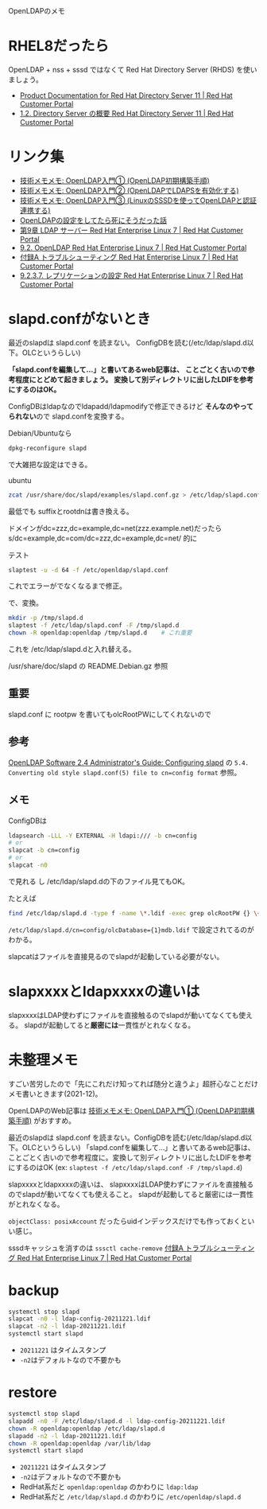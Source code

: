 OpenLDAPのメモ

# RHEL8だったら

OpenLDAP + nss + sssd ではなくて
Red Hat Directory Server (RHDS) を使いましょう。

* [Product Documentation for Red Hat Directory Server 11 | Red Hat Customer Portal](https://access.redhat.com/documentation/ja-jp/red_hat_directory_server/11)
* [1.2. Directory Server の概要 Red Hat Directory Server 11 | Red Hat Customer Portal](https://access.redhat.com/documentation/ja-jp/red_hat_directory_server/11/html/deployment_guide/introduction_to_directory_services-introduction_to_ds)



# リンク集

* [技術メモメモ: OpenLDAP入門① (OpenLDAP初期構築手順)](https://tech-mmmm.blogspot.com/2021/11/openldap-openldap.html)
* [技術メモメモ: OpenLDAP入門② (OpenLDAPでLDAPSを有効化する)](https://tech-mmmm.blogspot.com/2021/11/openldap-openldapldaps.html)
* [技術メモメモ: OpenLDAP入門③ (LinuxのSSSDを使ってOpenLDAPと認証連携する)](https://tech-mmmm.blogspot.com/2021/12/openldap-linuxsssdopenldap.html)
* [OpenLDAPの設定をしてたら死にそうだった話](http://dmiyakawa.blogspot.com/2012/09/openldap.html)
* [第9章 LDAP サーバー Red Hat Enterprise Linux 7 | Red Hat Customer Portal](https://access.redhat.com/documentation/ja-jp/red_hat_enterprise_linux/7/html/system-level_authentication_guide/ldap_servers)
* [9.2. OpenLDAP Red Hat Enterprise Linux 7 | Red Hat Customer Portal](https://access.redhat.com/documentation/ja-jp/red_hat_enterprise_linux/7/html/system-level_authentication_guide/openldap)
* [付録A トラブルシューティング Red Hat Enterprise Linux 7 | Red Hat Customer Portal](https://access.redhat.com/documentation/ja-jp/red_hat_enterprise_linux/7/html/system-level_authentication_guide/trouble#sssctl)
* [9.2.3.7. レプリケーションの設定 Red Hat Enterprise Linux 7 | Red Hat Customer Portal](https://access.redhat.com/documentation/ja-jp/red_hat_enterprise_linux/7/html/system-level_authentication_guide/s3-setting_up_replication)


# slapd.confがないとき

最近のslapdは
slapd.conf
を読まない。
ConfigDBを読む(/etc/ldap/slapd.d以下。OLCというらしい)

**「slapd.confを編集して...」と書いてあるweb記事は、
ことごとく古いので参考程度にとどめて起きましょう。
変換して別ディレクトリに出したLDIFを参考にするのはOK。**

ConfigDBはldapなのでldapadd/ldapmodifyで修正できるけど
**そんなのやってられない**ので
slapd.confを変換する。

Debian/Ubuntuなら
```sh
dpkg-reconfigure slapd
```
で大雑把な設定はできる。

ubuntu
```sh
zcat /usr/share/doc/slapd/examples/slapd.conf.gz > /etc/ldap/slapd.conf
```
最低でも
suffixとrootdnは書き換える。


ドメインがdc=zzz,dc=example,dc=net(zzz.example.net)だったら
s/dc=example,dc=com/dc=zzz,dc=example,dc=net/
的に

テスト
```sh
slaptest -u -d 64 -f /etc/openldap/slapd.conf
```
これでエラーがでなくなるまで修正。

で、変換。
```sh
mkdir -p /tmp/slapd.d
slaptest -f /etc/ldap/slapd.conf -F /tmp/slapd.d
chown -R openldap:openldap /tmp/slapd.d    # これ重要
```
これを /etc/ldap/slapd.dと入れ替える。

/usr/share/doc/slapd
の
README.Debian.gz
参照




## 重要

slapd.conf
に
rootpw
を書いてもolcRootPWにしてくれないので


## 参考

[OpenLDAP Software 2.4 Administrator's Guide: Configuring slapd](https://www.openldap.org/doc/admin24/slapdconf2.html)
の
`5.4. Converting old style slapd.conf(5) file to cn=config format`
参照。


## メモ

ConfigDBは
```sh
ldapsearch -LLL -Y EXTERNAL -H ldapi:/// -b cn=config
# or
slapcat -b cn=config
# or
slapcat -n0
```
で見れる
し
/etc/ldap/slapd.dの下のファイル見てもOK。

たとえば
```sh
find /etc/ldap/slapd.d -type f -name \*.ldif -exec grep olcRootPW {} \+
```
`/etc/ldap/slapd.d/cn=config/olcDatabase={1}mdb.ldif` で設定されてるのがわかる。

slapcatはファイルを直接見るのでslapdが起動している必要がない。

# slapxxxxとldapxxxxの違いは

slapxxxxはLDAP使わずにファイルを直接触るのでslapdが動いてなくても使える。
slapdが起動してると**厳密には**一貫性がとれなくなる。


# 未整理メモ

すごい苦労したので「先にこれだけ知ってれば随分と違うよ」超肝心なことだけメモ書いときます(2021-12)。

OpenLDAPのWeb記事は [技術メモメモ: OpenLDAP入門① (OpenLDAP初期構築手順)](https://tech-mmmm.blogspot.com/2021/11/openldap-openldap.html) がおすすめ。

最近のslapdは slapd.conf を読まない。ConfigDBを読む(/etc/ldap/slapd.d以下。OLCというらしい)
「slapd.confを編集して...」と書いてあるweb記事は、ことごとく古いので参考程度に。変換して別ディレクトリに出したLDIFを参考にするのはOK (ex: `slaptest -f /etc/ldap/slapd.conf -F /tmp/slapd.d`)

slapxxxxとldapxxxxの違いは、
slapxxxxはLDAP使わずにファイルを直接触るのでslapdが動いてなくても使えること。
slapdが起動してると厳密には一貫性がとれなくなる。

`objectClass: posixAccount` だったらuidインデックスだけでも作っておくといい感じ。

sssdキャッシュを消すのは `sssctl cache-remove` 
[付録A トラブルシューティング Red Hat Enterprise Linux 7 | Red Hat Customer Portal](https://access.redhat.com/documentation/ja-jp/red_hat_enterprise_linux/7/html/system-level_authentication_guide/trouble#debug-sssd-conf)


# backup

```sh
systemctl stop slapd
slapcat -n0 -l ldap-config-20211221.ldif
slapcat -n2 -l ldap-20211221.ldif
systemctl start slapd
```

* `20211221` はタイムスタンプ
* `-n2`はデフォルトなので不要かも


# restore

```sh
systemctl stop slapd
slapadd -n0 -F /etc/ldap/slapd.d -l ldap-config-20211221.ldif
chown -R openldap:openldap /etc/ldap/slapd.d
slapadd -n2 -l ldap-20211221.ldif
chown -R openldap:openldap /var/lib/ldap
systemctl start slapd
```

* `20211221` はタイムスタンプ
* `-n2`はデフォルトなので不要かも
* RedHat系だと `openldap:openldap` のかわりに `ldap:ldap`
* RedHat系だと `/etc/ldap/slapd.d` のかわりに `/etc/openldap/slapd.d`
